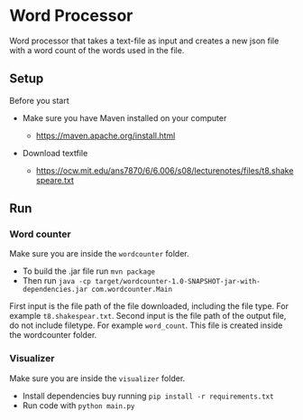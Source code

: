# Word Processor

Word processor that takes a text-file as input and creates a new json file with a word count of the words used in the file.

## Setup

Before you start

- Make sure you have Maven installed on your computer

  - https://maven.apache.org/install.html

- Download textfile
  - https://ocw.mit.edu/ans7870/6/6.006/s08/lecturenotes/files/t8.shakespeare.txt

## Run

### Word counter

Make sure you are inside the `wordcounter` folder.

- To build the .jar file run `mvn package`
- Then run `java -cp target/wordcounter-1.0-SNAPSHOT-jar-with-dependencies.jar com.wordcounter.Main`

First input is the file path of the file downloaded, including the file type. For example `t8.shakespear.txt`. Second input is the file path of the output file, do not include filetype. For example `word_count`. This file is created inside the wordcounter folder.

### Visualizer

Make sure you are inside the `visualizer` folder.

- Install dependencies buy running `pip install -r requirements.txt`
- Run code with `python main.py`
